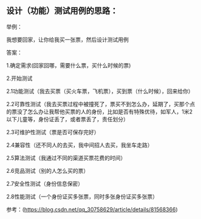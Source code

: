 ## 设计（功能）测试用例的思路：


举例：

我想要回家，让你给我买一张票，然后设计测试用例

答案：

1.确定需求(回家回哪，需要什么票，买什么时候的票)

2.开始测试

2.1功能测试（我去买票（买火车票，飞机票），买到票（什么时候），回来给你）

2.2可靠性测试（我去买票过程中被撞死了，票买不到怎么办，延期了，买那个点的票没了怎么办让我帮他买票的人的身份，比如是否有特殊优待，如军人，1米2以下儿童等，身份证丢了，或者票丢了，责任划分）

2.3可维护性测试（票是否可保存完好）

2.4兼容性（还不同人的去买，我中间招人去买，我坐车走路）

2.5算法测试（我通过不同的渠道买票花费的时间）

2.6竞品测试（别的人怎么买的票）

2.7安全性测试（身份信息保密）

2.8性能测试（一个身份证买多张票，同时多张身份证买多张票）

参考：(https://blog.csdn.net/qq_30758629/article/details/81568366)